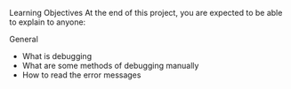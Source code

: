 Learning Objectives
At the end of this project, you are expected to be able to explain to anyone:

General
* What is debugging
* What are some methods of debugging manually
* How to read the error messages

